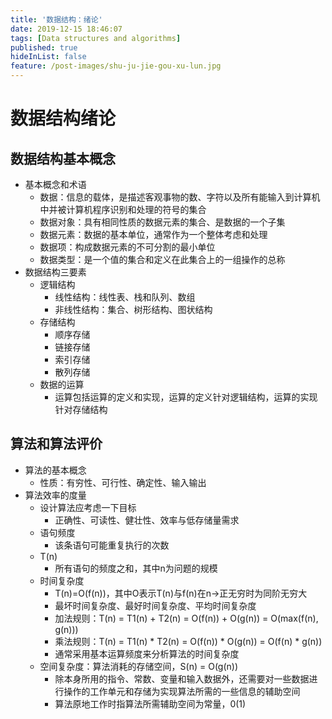 ```yaml
---
title: '数据结构：绪论'
date: 2019-12-15 18:46:07
tags: [Data structures and algorithms]
published: true
hideInList: false
feature: /post-images/shu-ju-jie-gou-xu-lun.jpg
---
```

# 数据结构绪论

## 数据结构基本概念

* 基本概念和术语
  * 数据：信息的载体，是描述客观事物的数、字符以及所有能输入到计算机中并被计算机程序识别和处理的符号的集合
  * 数据对象：具有相同性质的数据元素的集合、是数据的一个子集
  * 数据元素：数据的基本单位，通常作为一个整体考虑和处理
  * 数据项：构成数据元素的不可分割的最小单位
  * 数据类型：是一个值的集合和定义在此集合上的一组操作的总称
* 数据结构三要素
  * 逻辑结构
    * 线性结构：线性表、栈和队列、数组
    * 非线性结构：集合、树形结构、图状结构
  * 存储结构
    * 顺序存储
    * 链接存储
    * 索引存储
    * 散列存储
  * 数据的运算
    * 运算包括运算的定义和实现，运算的定义针对逻辑结构，运算的实现针对存储结构

## 算法和算法评价

* 算法的基本概念
  * 性质：有穷性、可行性、确定性、输入输出
* 算法效率的度量
  * 设计算法应考虑一下目标
    * 正确性、可读性、健壮性、效率与低存储量需求
  * 语句频度
    * 该条语句可能重复执行的次数
  * T(n)
    * 所有语句的频度之和，其中n为问题的规模
  * 时间复杂度
    * T(n)=O(f(n))，其中O表示T(n)与f(n)在n->正无穷时为同阶无穷大
    * 最坏时间复杂度、最好时间复杂度、平均时间复杂度
    * 加法规则：T(n) = T1(n) + T2(n) = O(f(n)) + O(g(n)) = O(max(f(n), g(n)))
    * 乘法规则：T(n) =  T1(n) * T2(n) = O(f(n)) * O(g(n)) = O(f(n) * g(n))
    * 通常采用基本运算频度来分析算法的时间复杂度
  * 空间复杂度：算法消耗的存储空间，S(n) = O(g(n))
    * 除本身所用的指令、常数、变量和输入数据外，还需要对一些数据进行操作的工作单元和存储为实现算法所需的一些信息的辅助空间
    * 算法原地工作时指算法所需辅助空间为常量，0(1)